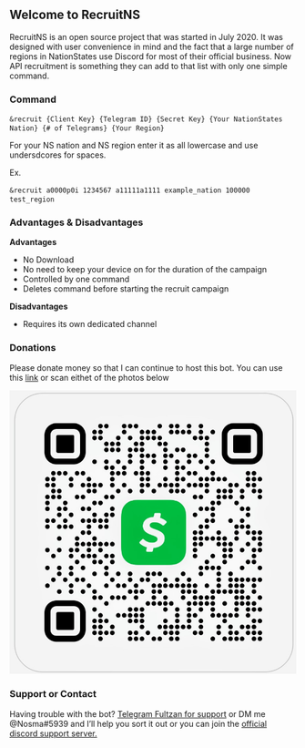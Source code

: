 ## Welcome to RecruitNS

RecruitNS is an open source project that was started in July 2020. It was designed with user convenience in mind and the fact that a large number of regions in NationStates use Discord for most of their official business. Now API recruitment is something they can add to that list with only one simple command.

### Command
```
&recruit {Client Key} {Telegram ID} {Secret Key} {Your NationStates Nation} {# of Telegrams} {Your Region}

```
For your NS nation and NS region enter it as all lowercase and use undersdcores for spaces.

Ex. 
```
&recruit a0000p0i 1234567 a11111a1111 example_nation 100000 test_region 
```
### Advantages & Disadvantages
<b>Advantages</b>
- No Download
- No need to keep your device on for the duration of the campaign
- Controlled by one command
- Deletes command before starting the recruit campaign 

<b>Disadvantages</b>
- Requires its own dedicated channel

### Donations
Please donate money so that I can continue to host this bot. You can use this [link](https://cash.app/$Nosma1) or scan eithet of the photos below

<img src="7ae82e29cb827cea3fd7400189a85005d00ca2175f8776b11e218a9e68373bb4.png">


### Support or Contact

Having trouble with the bot? [Telegram Fultzan for support](https://www.nationstates.net) or DM me @Nosma#5939 and I’ll help you sort it out or you can join the [official discord support server.](https://discord.gg/46qpGSV)

